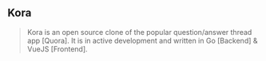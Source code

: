 ## Kora

> Kora is an open source clone of the popular question/answer thread app [Quora]. It is in active development and written in Go [Backend] & VueJS [Frontend].